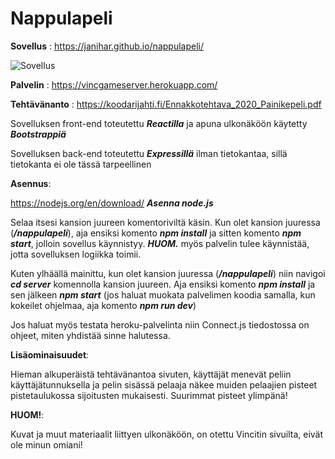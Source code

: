 # Nappulapeli #

**Sovellus** : https://janihar.github.io/nappulapeli/

![Sovellus](https://i.gyazo.com/3d9056022e6fe422e8d2bfbfe60a8250.png)

**Palvelin** : https://vincgameserver.herokuapp.com/

**Tehtävänanto** : https://koodarijahti.fi/Ennakkotehtava_2020_Painikepeli.pdf

Sovelluksen front-end toteutettu ***Reactilla*** ja apuna ulkonäköön käytetty ***Bootstrappiä***

Sovelluksen back-end toteutettu ***Expressillä*** ilman tietokantaa, sillä tietokanta ei ole tässä tarpeellinen

**Asennus**:

https://nodejs.org/en/download/ ***Asenna node.js***


Selaa itsesi kansion juureen komentoriviltä käsin. Kun olet kansion juuressa
(***/nappulapeli***), aja ensiksi komento ***npm install*** ja sitten komento ***npm start***, jolloin sovellus käynnistyy. ***HUOM.*** myös palvelin tulee käynnistää, jotta sovelluksen logiikka toimii.

Kuten ylhäällä mainittu, kun olet kansion juuressa (***/nappulapeli***) niin navigoi ***cd server*** komennolla kansion juureen. Aja ensiksi komento ***npm install*** ja sen jälkeen ***npm start*** (jos haluat muokata palvelimen koodia samalla, kun kokeilet ohjelmaa, aja komento ***npm run dev***)

Jos haluat myös testata heroku-palvelinta niin Connect.js tiedostossa on ohjeet, miten
yhdistää sinne halutessa.

**Lisäominaisuudet**:

Hieman alkuperäistä tehtävänantoa sivuten, käyttäjät menevät peliin käyttäjätunnuksella ja pelin sisässä pelaaja näkee muiden pelaajien pisteet pistetaulukossa sijoitusten mukaisesti. Suurimmat pisteet ylimpänä!

**HUOM!**:

Kuvat ja muut materiaalit liittyen ulkonäköön, on otettu Vincitin sivuilta, eivät ole minun omiani!
